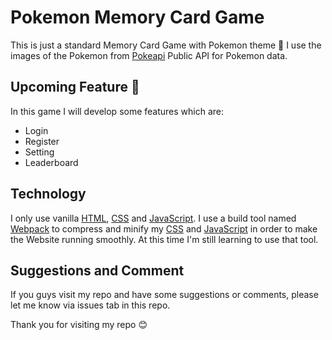 # Pokemon Memory Card Game
This is just a standard Memory Card Game with Pokemon theme 🎉
I use the images of the Pokemon from [Pokeapi](https://pokeapi.co/) Public API for Pokemon data.

## Upcoming Feature 🎉
In this game I will develop some features which are:
* Login
* Register
* Setting
* Leaderboard

## Technology
I only use vanilla [HTML](https://developer.mozilla.org/en-US/docs/Web/HTML), [CSS](https://developer.mozilla.org/en-US/docs/Web/HTML) and [JavaScript](https://developer.mozilla.org/en-US/docs/Web/JavaScript).
I use a build tool named [Webpack](https://webpack.js.org/) to compress and minify my [CSS](https://developer.mozilla.org/en-US/docs/Web/HTML) and [JavaScript](https://developer.mozilla.org/en-US/docs/Web/JavaScript) in order to make the Website running smoothly.
At this time I'm still learning to use that tool.

## Suggestions and Comment
If you guys visit my repo and have some suggestions or comments, please let me know via issues tab in this repo.

Thank you for visiting my repo 😊